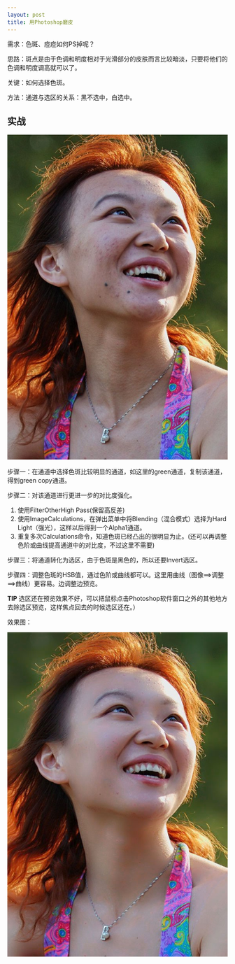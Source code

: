 ```yaml
---
layout: post
title: 用Photoshop磨皮
---
```



需求：色斑、痘痘如何PS掉呢？

思路：斑点是由于色调和明度相对于光滑部分的皮肤而言比较暗淡，只要将他们的色调和明度调高就可以了。

关键：如何选择色斑。

方法：通道与选区的关系：黑不选中，白选中。


实战
----

![Before-PS](media/images/Before-PS.jpg)

步骤一：在通道中选择色斑比较明显的通道，如这里的green通道，复制该通道，得到green copy通道。

步骤二：对该通道进行更进一步的对比度强化。

1. 使用FilterOtherHigh Pass(保留高反差)
2. 使用ImageCalculations，在弹出菜单中将Blending（混合模式）选择为Hard Light（强光），这样以后得到一个Alpha1通道。
3. 重复多次Calculations命令，知道色斑已经凸出的很明显为止。(还可以再调整色阶或曲线提高通道中的对比度，不过这里不需要)


步骤三：将通道转化为选区，由于色斑是黑色的，所以还要Invert选区。

步骤四：调整色斑的HSB值，通过色阶或曲线都可以。这里用曲线（图像==>调整==>曲线）更容易。边调整边预览。

**TIP** 选区还在预览效果不好，可以把鼠标点击Photoshop软件窗口之外的其他地方去除选区预览，这样焦点回去的时候选区还在。）

效果图：

![After-PS](media/images/After-PS.jpg)

